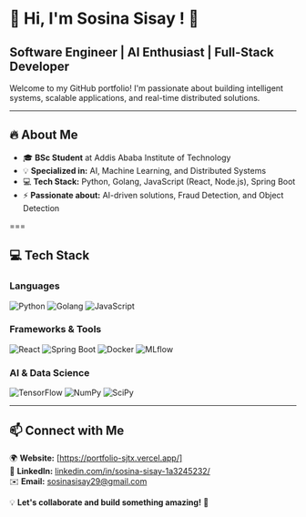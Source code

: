 # 👋 Hi, I'm Sosina Sisay ! 🚀  
## Software Engineer | AI Enthusiast | Full-Stack Developer  

Welcome to my GitHub portfolio! I'm passionate about building intelligent systems, scalable applications, and real-time distributed solutions.  

---

## 🔥 About Me  
- 🎓 **BSc Student** at Addis Ababa Institute of Technology  
- 💡 **Specialized in:** AI, Machine Learning, and Distributed Systems  
- 💻 **Tech Stack:** Python, Golang, JavaScript (React, Node.js), Spring Boot  
- ⚡ **Passionate about:** AI-driven solutions, Fraud Detection, and Object Detection
  
===

## 💻 Tech Stack  
### **Languages**  
![Python](https://img.shields.io/badge/-Python-blue?style=flat&logo=python)  ![Golang](https://img.shields.io/badge/-Golang-blue?style=flat&logo=go)  ![JavaScript](https://img.shields.io/badge/-JavaScript-yellow?style=flat&logo=javascript)  

### **Frameworks & Tools**  
![React](https://img.shields.io/badge/-React-blue?style=flat&logo=react)  ![Spring Boot](https://img.shields.io/badge/-SpringBoot-green?style=flat&logo=spring)  ![Docker](https://img.shields.io/badge/-Docker-blue?style=flat&logo=docker)  ![MLflow](https://img.shields.io/badge/-MLflow-blue?style=flat&logo=mlflow)  

### **AI & Data Science**  
![TensorFlow](https://img.shields.io/badge/-TensorFlow-orange?style=flat&logo=tensorflow)  ![NumPy](https://img.shields.io/badge/-NumPy-blue?style=flat&logo=numpy)  ![SciPy](https://img.shields.io/badge/-SciPy-blue?style=flat&logo=scipy)  

---

## 📫 Connect with Me  
🌍 **Website:** [https://portfolio-sjtx.vercel.app/]  
🔗 **LinkedIn:** [linkedin.com/in/sosina-sisay-1a3245232/](https://www.linkedin.com/in/sosina-sisay-1a3245232/)  
✉️ **Email:** [sosinasisay29@gmail.com](mailto:sosinasisay29@gmail.com)  

💡 **Let's collaborate and build something amazing!** 🚀  
